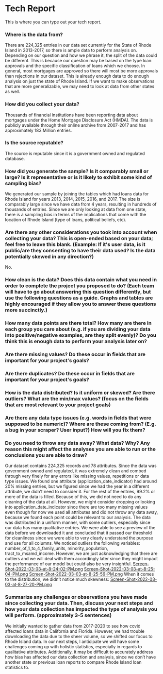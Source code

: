# Tech Report
This is where you can type out your tech report.

### Where is the data from?
There are 224,325 entries in our data set currently for the State of Rhode Island in 2013-2017, so there is ample data to perform analysis on. Depending on our question and how we phrase it, the split of the data could be different. This is because our question may be based on the type loan approvals and the specific classification of loans which we choose. In general, most mortgages are approved so there will most be more approvals than rejections in our dataset. This is already enough data to do enough analysis on just the state of Rhode Island. If we want to make observations that are more generalizable, we may need to look at data from other states as well. 

### How did you collect your data?
Thousands of financial institutions have been reporting data about mortgages under the Home Mortgage Disclosure Act (HMDA). The data is publicly available through their online archive from 2007-2017 and has approximately 183 Million entries. 

### Is the source reputable?
The source is reputable since it is a government owned and regulated database.

### How did you generate the sample? Is it comparably small or large? Is it representative or is it likely to exhibit some kind of sampling bias?
We generated our sample by joining the tables which had loans data for Rhode Island for years 2013, 2014, 2015, 2016, and 2017. The size is comparably large since we have data from 4 years, resulting in hundreds of thousands of entries. Since we are only looking at data from one state, there is a sampling bias in terms of the implications that come with the location of Rhode Island (type of loans, political beliefs, etc). 


### Are there any other considerations you took into account when collecting your data? This is open-ended based on your data; feel free to leave this blank. (Example: If it's user data, is it public/are they consenting to have their data used? Is the data potentially skewed in any direction?)
No.

### How clean is the data? Does this data contain what you need in order to complete the project you proposed to do? (Each team will have to go about answering this question differently, but use the following questions as a guide. Graphs and tables are highly encouraged if they allow you to answer these questions more succinctly.)
### How many data points are there total? How many are there in each group you care about (e.g. if you are dividing your data into positive/negative examples, are they split evenly)? Do you think this is enough data to perform your analysis later on?
### Are there missing values? Do these occur in fields that are important for your project's goals?
### Are there duplicates? Do these occur in fields that are important for your project's goals?
### How is the data distributed? Is it uniform or skewed? Are there outliers? What are the min/max values? (focus on the fields that are most relevant to your project goals)
### Are there any data type issues (e.g. words in fields that were supposed to be numeric)? Where are these coming from? (E.g. a bug in your scraper? User input?) How will you fix them?
### Do you need to throw any data away? What data? Why? Any reason this might affect the analyses you are able to run or the conclusions you are able to draw?
Our dataset contains 224,325 records and 78 attributes. Since the data was government owned and regulated, it was extremely clean and combed through very finely for any errors like missing values, repetitions or data type issues. We found one attribute (application_date_indicator) had around 20% missing entries, but we figured since we had the year in a different attribute, we didn’t need to consider it. For the rest of the entries, 99.2% or more of the data is filled. Because of this, we did not need to do any cleaning of the data at all. However, we might consider dropping or looking into application_date_indicator since there are too many missing values even though  for now we used all attributes and did not throw any data away, because we found each point could be relevant to our analysis. The data was distributed in a uniform manner, with some outliers, especially since our data has many qualitative entries. We were able to see a preview of the data before we downloaded it and concluded that it passed our threshold for cleanliness since we were able to very clearly understand the purpose and use for all columns. We noticed outliers the following variables: number_of_1_to_4_family_units, minority_population, tract_to_msamd_income. However, we are just acknowledging that there are outliers and we will deal with them accordingly later since they might impact the performance of our model but could also be very insightful. 
[Screen-Shot-2022-03-03-at-8-24-02-PM.png](https://postimg.cc/ThL583hK)
[Screen-Shot-2022-03-03-at-8-25-04-PM.png](https://postimg.cc/HcfxWbjV)
[Screen-Shot-2022-03-03-at-8-25-56-PM.png](https://postimg.cc/8s6cKXnW)
When it comes to the distribution, we didn’t notice much skewness:
[Screen-Shot-2022-03-03-at-8-27-20-PM.png](https://postimg.cc/xNDfVYFm)


### Summarize any challenges or observations you have made since collecting your data. Then, discuss your next steps and how your data collection has impacted the type of analysis you will perform. (approximately 3-5 sentences)
We initially wanted to gather data from 2017-2020 to see how covid affected loans data in California and Florida. However, we had trouble downloading the data due to the sheer volume, so we shifted our focus to Rhode Island data. In our next steps, I anticipate we will have some challenges coming up with holistic statistics, especially in regards to qualitative attributes. Additionally, it may be difficult to accurately address how bias has affected our data collection and analysis, since we don’t have another state or previous loan reports to compare Rhode Island loan statistics to. 

